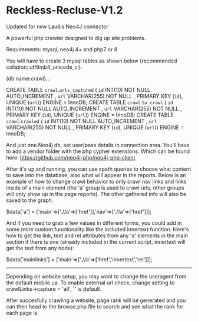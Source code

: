 # Reckless-Recluse-V1.2
Updated for new Laudis Neo4J connector

A powerful php crawler designed to dig up site problems. 

Requirements:
mysql, neo4j 4+ and php7 or 8

You will have to create 3 mysql tables as shown below (recommended collation: utf8mb4_unicode_ci). 

(db name:crawl)... 

CREATE TABLE `crawl`.`urls_captured` ( `id` INT(10) NOT NULL AUTO_INCREMENT , `url` VARCHAR(255) NOT NULL , PRIMARY KEY (`id`), UNIQUE (`url`)) ENGINE = InnoDB;
CREATE TABLE `crawl`.`to_crawl` ( `id` INT(10) NOT NULL AUTO_INCREMENT , `url` VARCHAR(255) NOT NULL , PRIMARY KEY (`id`), UNIQUE (`url`)) ENGINE = InnoDB;
CREATE TABLE `crawl`.`crawled` ( `id` INT(10) NOT NULL AUTO_INCREMENT , `url` VARCHAR(255) NOT NULL , PRIMARY KEY (`id`), UNIQUE (`url`)) ENGINE = InnoDB;

And just one Neo4j db, set user/pass details in connection area. You'll have to add a vendor folder with the php cypher extensions. Which can be found here: https://github.com/neo4j-php/neo4j-php-client

After it's up and running, you can use xpath queries to choose what content to save into the database, also what will appear in the reports. 
Below is an example of how to change crawl behavior to only crawl nav links and links inside of a main element (the 'a' group is used to crawl urls, other groups will only show up in the page reports). The other gathered info will also be saved to the graph. 

$data['a'] = ['main'=>['.//a'=>['href']],'nav'=>['.//a'=>['href']]]; 

And if you need to grab a few values in different forms, you could add in some more custom functionality like the included innertext function. Here's how to get the link, text and rel attributes from any 'a' elements in the main section if there is one (already included in the current script, innertext will get the text from any node): 

$data['mainlinks'] = ['main'=>['.//a'=>['href','innertext','rel']]];

---
Depending on website setup, you may want to change the useragent from the default mobile ua.
To enable external url check, change setting to crawlLinks->capture = 'all', '' is default.

After succesfully crawling a website, page rank will be generated and you can then head to the browse.php file to search and see what the rank for each page is. 
